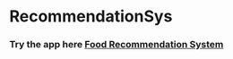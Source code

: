 # RecommendationSys

### Try the app here [Food Recommendation System](https://huggingface.co/spaces/mhd112233/Healthy_Food_Recommender)
